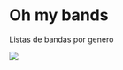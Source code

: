 # Oh my bands

Listas de bandas por genero

![](https://media.giphy.com/media/3oEjHDFzWOHl8ZYxnW/giphy.gif)

